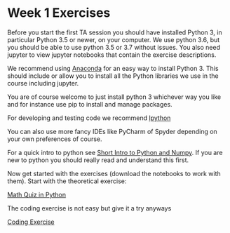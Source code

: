 # Week 1 Exercises 
Before you start the first TA session you should have installed Python 3, in particular Python 3.5 or newer, on your computer.
We use python 3.6, but you should be able to use python 3.5 or 3.7 without issues.
You also need jupyter to view jupyter notebooks that contain the exercise descriptions.

We recommend using [Anaconda](https://www.continuum.io/downloads) for an easy way to install Python 3.
This should include or allow you to install all the Python libraries we use in the course including jupyter.

You are of course welcome to just install python 3 whichever way you like and for instance use pip to install and manage packages.
    
For developing and testing code we recommend  [Ipython](http://ipython.readthedocs.io/en/stable/)

You can also use more fancy IDEs like PyCharm of Spyder depending on your own preferences of course.
    
For a quick intro to python see [Short Intro to Python and Numpy](AboutPython.ipynb).
If you are new to python you should really read and understand this first. 

Now get started with the exercises (download the notebooks to work with them).
Start with the theoretical exercise:

[Math Quiz in Python](theory_mathquiz.ipynb)

The coding exercise is not easy but give it a try anyways

[Coding Exercise](description_text_classification.ipynb)

    
